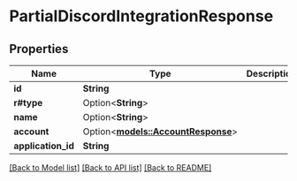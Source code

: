 # PartialDiscordIntegrationResponse

## Properties

Name | Type | Description | Notes
------------ | ------------- | ------------- | -------------
**id** | **String** |  | 
**r#type** | Option<**String**> |  | 
**name** | Option<**String**> |  | [optional]
**account** | Option<[**models::AccountResponse**](AccountResponse.md)> |  | [optional]
**application_id** | **String** |  | 

[[Back to Model list]](../README.md#documentation-for-models) [[Back to API list]](../README.md#documentation-for-api-endpoints) [[Back to README]](../README.md)


